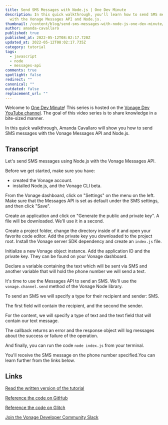 ```yaml
---
title: Send SMS Messages with Node.js | One Dev Minute
description: In this quick walkthrough, you'll learn how to send SMS messages
  with the Vonage Messages API and Node.js.
thumbnail: /content/blog/send-sms-messages-with-node-js-one-dev-minute/send-title.png
author: amanda-cavallaro
published: true
published_at: 2022-05-12T08:02:17.720Z
updated_at: 2022-05-12T08:02:17.735Z
category: tutorial
tags:
  - javascript
  - node
  - messages-api
comments: true
spotlight: false
redirect: ""
canonical: ""
outdated: false
replacement_url: ""
---
```

Welcome to [One Dev Minute](https://www.youtube.com/playlist?list=PLWYngsniPr_mwb65DDl3Kr6xeh6l7_pVY)! This series is hosted on the [Vonage Dev YouTube channel](https://www.youtube.com/vonagedev). The goal of this video series is to share knowledge in a bite-sized manner.

In this quick walkthrough, Amanda Cavallaro will show you how to send SMS messages with the Vonage Messages API and Node.js.

<youtube id="zN09k8zqrk4"></youtube>

## Transcript

Let's send SMS messages using Node.js with the Vonage Messages API.

Before we get started, make sure you have:

* created the Vonage account.
* installed Node.js, and the Vonage CLI beta.

From the Vonage dashboard, click on "Settings" on the menu on the left. Make sure that the Messages API is set as default under the SMS settings, and then click "Save". 

Create an application and click on "Generate the public and private key". A file will be downloaded. We'll use it in a second.

Create a project folder, change the directory inside of it and open your favorite code editor. 
Add the private key you downloaded to the project root. 
Install the Vonage server SDK dependency and create an `index.js` file. 

Initialize a new Vonage object instance. 
Add the application ID and the private key. They can be found on your Vonage dashboard. 

Declare a variable containing the text which will be sent via SMS and another variable that will hold the phone number we will send a text. 

It's time to use the Messages API to send an SMS. We'll use the `vonage.channel.send` method of the Vonage Node library. 

To send an SMS we will specify a type for their recipient and sender: SMS.

The first field will contain the recipient, and the second the sender.

For the content, we will specify a type of text and the text field that will contain our text message.

The callback returns an error and the response object will log messages about the success or failure of the operation.

And finally, you can run the code `node index.js` from your terminal.

You'll receive the SMS message on the phone number specified.You can learn further from the links below.

## Links

[Read the written version of the tutorial](https://developer.vonage.com/blog/2019/09/16/how-to-send-and-receive-sms-messages-with-node-js-and-express-dr)

[Reference the code on GitHub](https://github.com/nexmo-community/nexmo-sms-autoresponder-node/)

[Reference the code on Glitch](https://glitch.com/edit/#!/whispering-rebel-ixia)

[Join the Vonage Developer Community Slack](https://developer.vonage.com/community/slack)